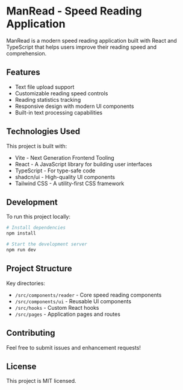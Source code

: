 # ManRead - Speed Reading Application

ManRead is a modern speed reading application built with React and TypeScript that helps users improve their reading speed and comprehension.

## Features

- Text file upload support
- Customizable reading speed controls
- Reading statistics tracking
- Responsive design with modern UI components
- Built-in text processing capabilities

## Technologies Used

This project is built with:
- Vite - Next Generation Frontend Tooling
- React - A JavaScript library for building user interfaces
- TypeScript - For type-safe code
- shadcn/ui - High-quality UI components
- Tailwind CSS - A utility-first CSS framework

## Development

To run this project locally:

```sh
# Install dependencies
npm install

# Start the development server
npm run dev
```

## Project Structure

Key directories:
- `/src/components/reader` - Core speed reading components
- `/src/components/ui` - Reusable UI components
- `/src/hooks` - Custom React hooks
- `/src/pages` - Application pages and routes

## Contributing

Feel free to submit issues and enhancement requests!

## License

This project is MIT licensed.
